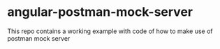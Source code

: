 # angular-postman-mock-server
This repo contains a working example with code of how to make use of postman mock server
